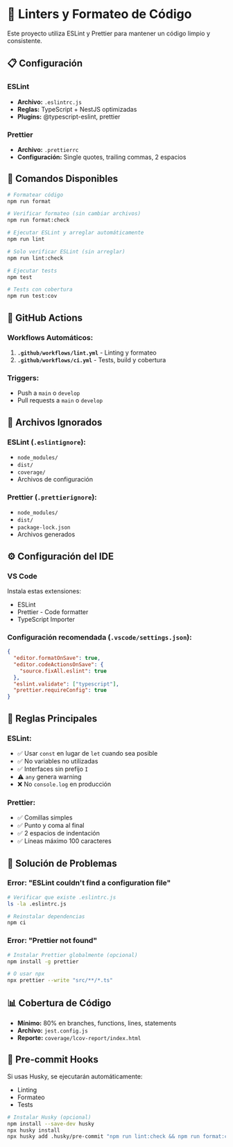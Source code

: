 # 🧹 Linters y Formateo de Código

Este proyecto utiliza ESLint y Prettier para mantener un código limpio y consistente.

## 📋 Configuración

### ESLint
- **Archivo:** `.eslintrc.js`
- **Reglas:** TypeScript + NestJS optimizadas
- **Plugins:** @typescript-eslint, prettier

### Prettier
- **Archivo:** `.prettierrc`
- **Configuración:** Single quotes, trailing commas, 2 espacios

## 🚀 Comandos Disponibles

```bash
# Formatear código
npm run format

# Verificar formateo (sin cambiar archivos)
npm run format:check

# Ejecutar ESLint y arreglar automáticamente
npm run lint

# Solo verificar ESLint (sin arreglar)
npm run lint:check

# Ejecutar tests
npm test

# Tests con cobertura
npm run test:cov
```

## 🔄 GitHub Actions

### Workflows Automáticos:
1. **`.github/workflows/lint.yml`** - Linting y formateo
2. **`.github/workflows/ci.yml`** - Tests, build y cobertura

### Triggers:
- Push a `main` o `develop`
- Pull requests a `main` o `develop`

## 📁 Archivos Ignorados

### ESLint (`.eslintignore`):
- `node_modules/`
- `dist/`
- `coverage/`
- Archivos de configuración

### Prettier (`.prettierignore`):
- `node_modules/`
- `dist/`
- `package-lock.json`
- Archivos generados

## ⚙️ Configuración del IDE

### VS Code
Instala estas extensiones:
- ESLint
- Prettier - Code formatter
- TypeScript Importer

### Configuración recomendada (`.vscode/settings.json`):
```json
{
  "editor.formatOnSave": true,
  "editor.codeActionsOnSave": {
    "source.fixAll.eslint": true
  },
  "eslint.validate": ["typescript"],
  "prettier.requireConfig": true
}
```

## 🎯 Reglas Principales

### ESLint:
- ✅ Usar `const` en lugar de `let` cuando sea posible
- ✅ No variables no utilizadas
- ✅ Interfaces sin prefijo `I`
- ⚠️ `any` genera warning
- ❌ No `console.log` en producción

### Prettier:
- ✅ Comillas simples
- ✅ Punto y coma al final
- ✅ 2 espacios de indentación
- ✅ Líneas máximo 100 caracteres

## 🔧 Solución de Problemas

### Error: "ESLint couldn't find a configuration file"
```bash
# Verificar que existe .eslintrc.js
ls -la .eslintrc.js

# Reinstalar dependencias
npm ci
```

### Error: "Prettier not found"
```bash
# Instalar Prettier globalmente (opcional)
npm install -g prettier

# O usar npx
npx prettier --write "src/**/*.ts"
```

## 📊 Cobertura de Código

- **Mínimo:** 80% en branches, functions, lines, statements
- **Archivo:** `jest.config.js`
- **Reporte:** `coverage/lcov-report/index.html`

## 🚨 Pre-commit Hooks

Si usas Husky, se ejecutarán automáticamente:
- Linting
- Formateo
- Tests

```bash
# Instalar Husky (opcional)
npm install --save-dev husky
npx husky install
npx husky add .husky/pre-commit "npm run lint:check && npm run format:check && npm test"
```
